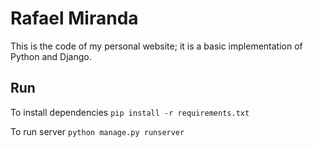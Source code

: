 # Rafael Miranda

This is the code of my personal website; it is a basic implementation of Python and Django.

## Run

To install dependencies
`pip install -r requirements.txt`

To run server
`python manage.py runserver`


